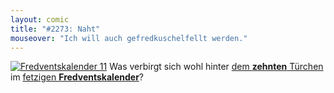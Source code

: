 ```yaml
---
layout: comic
title: "#2273: Naht"
mouseover: "Ich will auch gefredkuschelfellt werden."
---
```


<a href="http://www.fonflatter.de/der-fetzige-fredventskalender-2011/" title="Fredventskalender 11"><img src="http://www.fonflatter.de/adv11/fredventskalender_banner.png" alt="Fredventskalender 11" /></a>
Was verbirgt sich wohl hinter <a href="http://www.fonflatter.de/2011/12/10/das-10-turchen" title="Fredventskalender 2011">dem <strong>zehnten</strong> Türchen</a> im <a href="http://www.fonflatter.de/der-fetzige-fredventskalender-2011/" title="Fredventskalender 2011">fetzigen <strong>Fredventskalender</strong></a>?

